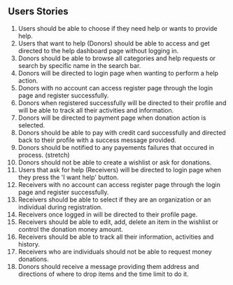## Users Stories

1. Users should be able to choose if they need help or wants to provide help.
2. Users that want to help (Donors) should be able to access and get directed to the help dashboard page without logging in.
3. Donors should be able to browse all categories and help requests or search by specific name in the search bar.
4. Donors will be directed to login page when wanting to perform a help action.
5. Donors with no account can access register page through the login page and register successfully.
6. Donors when registered successfully will be directed to their profile and will be able to track all their activities and information.
7. Donors will be directed to payment page when donation action is selected.
8. Donors should be able to pay with credit card successfully and directed back to their profile with a success message provided.
9. Donors should be notified to any payements failures that occured in process. (stretch)
10. Donors should not be able to create a wishlist or ask for donations.
11. Users that ask for help (Receivers) will be directed to login page when they press the 'I want help' button.
12. Receivers with no account can access register page through the login page and register successfully.
13. Receivers should be able to select if they are an organization or an individual during registration.
14. Receivers once logged in will be directed to their profile page.
15. Receivers should be able to edit, add, delete an item in the wishlist or control the donation money amount.
16. Receivers should be able to track all their information, activities and history.
17. Receivers who are individuals should not be able to request money donations.
18. Donors should receive a message providing them address and directions of where to drop items and the time limit to do it.
